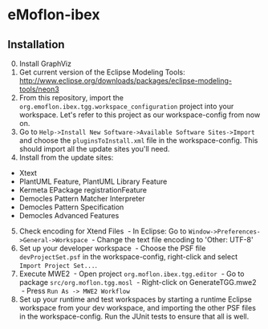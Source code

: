 # eMoflon-ibex

## Installation
0. Install GraphViz
1. Get current version of the Eclipse Modeling Tools:  http://www.eclipse.org/downloads/packages/eclipse-modeling-tools/neon3
2. From this repository, import the ```org.emoflon.ibex.tgg.workspace_configuration``` project into your workspace.  Let's refer to this project as our workspace-config from now on.
3. Go to ```Help->Install New Software->Available Software Sites->Import``` and choose the ```pluginsToInstall.xml``` file in the workspace-config.  This should import all the update sites you'll need.
4. Install from the update sites:
  - Xtext
  - PlantUML Feature, PlantUML Library Feature
  - Kermeta EPackage registrationFeature
  - Democles Pattern Matcher Interpreter
  - Democles Pattern Specification
  - Democles Advanced Features
5. Check encoding for Xtend Files
  - In Eclipse: Go to ```Window->Preferences->General->Workspace```
  - Change the text file encoding to 'Other: UTF-8'
6. Set up your developer workspace
  - Choose the PSF file ```devProjectSet.psf``` in the workspace-config, right-click and select ```Import Project Set...```.
7. Execute MWE2
  - Open project ```org.moflon.ibex.tgg.editor```
  - Go to package ```src/org.moflon.tgg.mosl```
  - Right-click on GenerateTGG.mwe2
  - Press ```Run As -> MWE2 Workflow```
8. Set up your runtime and test workspaces by starting a runtime Eclipse workspace from your dev workspace, and importing the other PSF files in the workspace-config.  Run the JUnit tests to ensure that all is well.
